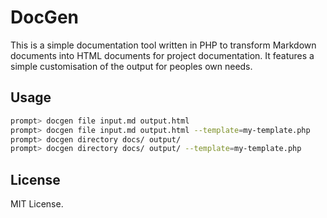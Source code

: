 # DocGen

This is a simple documentation tool written in PHP to transform Markdown documents
into HTML documents for project documentation. It features a simple customisation
of the output for peoples own needs.

## Usage

```bash
prompt> docgen file input.md output.html
prompt> docgen file input.md output.html --template=my-template.php
prompt> docgen directory docs/ output/
prompt> docgen directory docs/ output/ --template=my-template.php
```

## License

MIT License.
